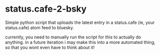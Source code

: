 # status.cafe-2-bsky
Simple python script that uploads the latest entry in a status.cafe (ie, your status.cafe) atom feed to bluesky.

currently, you need to manually run the script for this to actually do anything. in a future iteration i may make this into a more automated thing, so that you wont even have to think about it!
